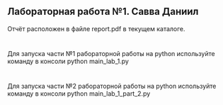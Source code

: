 
## Лабораторная работа №1. Савва Даниил

Отчёт расположен в файле report.pdf в текущем каталоге.

#

Для запуска части №1 рабораторной работы на python используйте команду в консоли python main_lab_1.py

#

Для запуска части №2 рабораторной работы на python используйте команду в консоли python main_lab_1_part_2.py

